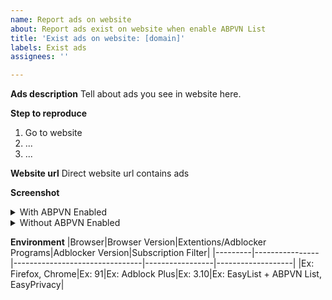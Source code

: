 ```yaml
---
name: Report ads on website
about: Report ads exist on website when enable ABPVN List
title: 'Exist ads on website: [domain]'
labels: Exist ads
assignees: ''

---
```


**Ads description**
Tell about ads you see in website here.

**Step to reproduce**
1. Go to website
2. ...
3. ...

**Website url**
Direct website url contains ads

**Screenshot**
<details>
<summary>With ABPVN Enabled</summary>
![Image name](imageUrl)
</details>
<details>
<summary>Without ABPVN Enabled</summary>
![image name](imageUrl)
</details>

**Environment**
|Browser|Browser Version|Extentions/Adblocker Programs|Adblocker Version|Subscription Filter|
|---------|----------------|--------------------------------|-----------------|-------------------|
|Ex: Firefox, Chrome|Ex: 91|Ex: Adblock Plus|Ex: 3.10|Ex: EasyList + ABPVN List, EasyPrivacy|
